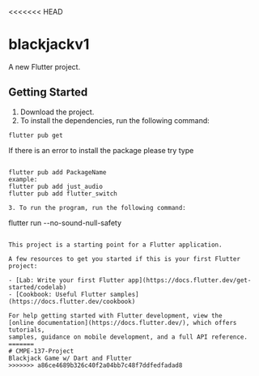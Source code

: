 <<<<<<< HEAD
# blackjackv1

A new Flutter project.

## Getting Started
1. Download the project.
2. To install the dependencies, run the following command:
```
flutter pub get
```
If there is an error to install the package please try type
```

flutter pub add PackageName
example:
flutter pub add just_audio
flutter pub add flutter_switch

3. To run the program, run the following command:
```
flutter run --no-sound-null-safety
```

This project is a starting point for a Flutter application.

A few resources to get you started if this is your first Flutter project:

- [Lab: Write your first Flutter app](https://docs.flutter.dev/get-started/codelab)
- [Cookbook: Useful Flutter samples](https://docs.flutter.dev/cookbook)

For help getting started with Flutter development, view the
[online documentation](https://docs.flutter.dev/), which offers tutorials,
samples, guidance on mobile development, and a full API reference.
=======
# CMPE-137-Project
Blackjack Game w/ Dart and Flutter
>>>>>>> a86ce4689b326c40f2a04bb7c48f7ddfedfadad8
